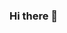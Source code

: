 ### Hi there 👋

<!--
**EDMONDGIHOZO/EDMONDGIHOZO**

[![My GitHub stats](https://github-readme-stats.vercel.app/api?username=EDMONDGIHOZO)](https://github.com/EDMONDGIHOZO/github-readme-stats)

- 🔭 I’m currently working on WDJOBS Platform
- 🌱 I’m currently learning React Native and ThreeJs
- 👯 I’m looking to collaborate on Frontend Development
- 🤔 I’m looking for help with New opportunities
- 💬 Ask me about What is special about me
- 📫 How to reach me: gihozoedmond@gmail.com

